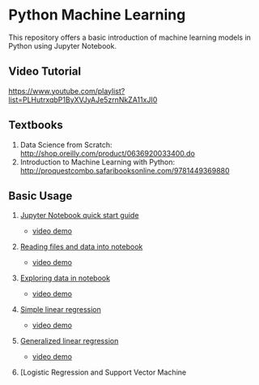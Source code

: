 # Python Machine Learning

This repository offers a basic introduction of machine learning models in Python using Jupyter Notebook.

## Video Tutorial
https://www.youtube.com/playlist?list=PLHutrxqbP1ByXVJyAJe5zrnNkZA11xJI0

## Textbooks
1. Data Science from Scratch: http://shop.oreilly.com/product/0636920033400.do
2. Introduction to Machine Learning with Python: http://proquestcombo.safaribooksonline.com/9781449369880

## Basic Usage
1. [Jupyter Notebook quick start guide](https://github.com/Curbeds/python_machine_learning/blob/master/first_note.ipynb)
    * [video demo](https://www.youtube.com/watch?v=zv70jBjDNI4&index=1&list=PLHutrxqbP1ByXVJyAJe5zrnNkZA11xJI0)

2. [Reading files and data into notebook](https://github.com/Curbeds/python_machine_learning/blob/master/read_files_and_data.ipynb)
    * [video demo](https://www.youtube.com/watch?v=R53JW3AgBFc&index=2&list=PLHutrxqbP1ByXVJyAJe5zrnNkZA11xJI0)
    
3. [Exploring data in notebook](https://github.com/Curbeds/python_machine_learning/blob/master/exploring_data_in_notebook.ipynb)
    * [video demo](https://www.youtube.com/watch?v=wm17vdvw9Pg)
    

4. [Simple linear regression](https://github.com/Curbeds/python_machine_learning/blob/master/simple_linear_regression.ipynb)
    * [video demo](https://www.youtube.com/watch?v=yzDMgxIuCgs)
    
5. [Generalized linear regression](https://github.com/Curbeds/python_machine_learning/blob/master/generalized_linear_regression.ipynb)
    * [video demo](https://www.youtube.com/watch?v=_ZL3U2tuDkM)
    

6. [Logistic Regression and Support Vector Machine